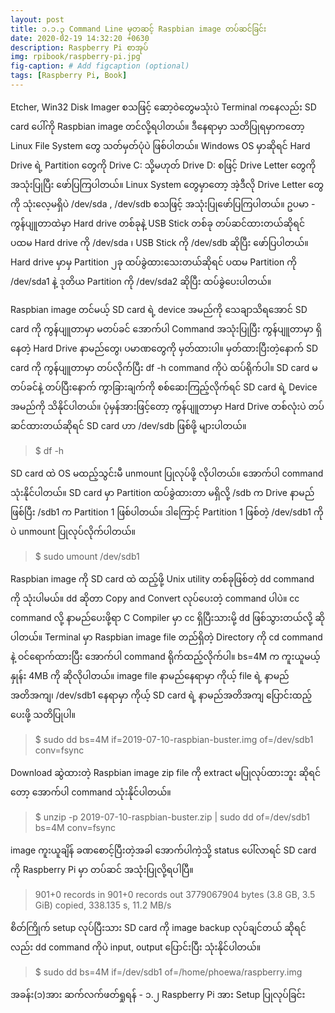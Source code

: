 ```yaml
---
layout: post
title: ၁.၁.၃ Command Line မှတဆင့် Raspbian image တပ်ဆင်ခြင်း
date: 2020-02-19 14:32:20 +0630
description: Raspberry Pi စာအုပ်
img: rpibook/raspberry-pi.jpg
fig-caption: # Add figcaption (optional)
tags: [Raspberry Pi, Book]
---
```

Etcher, Win32 Disk Imager စသဖြင့် ဆော့ဝဲတွေမသုံးပဲ Terminal ကနေလည်း SD card ပေါ်ကို Raspbian image တင်လို့ရပါတယ်။ ဒီနေရာမှာ သတိပြုရမှာကတော့ Linux File System တွေ သတ်မှတ်ပုံပဲ ဖြစ်ပါတယ်။ Windows OS မှာဆိုရင် Hard Drive ရဲ့ Partition တွေကို Drive C: သို့မဟုတ် Drive D: စဖြင့် Drive Letter တွေကို အသုံးပြုပြီး ဖော်ပြကြပါတယ်။ Linux System တွေမှာတော့ အဲ့ဒီလို Drive Letter တွေကို သုံးလေ့မရှိပဲ /dev/sda , /dev/sdb စသဖြင့် အသုံးပြုဖော်ပြကြပါတယ်။ ဥပမာ - ကွန်ပျူတာထဲမှာ Hard drive တစ်ခုနဲ့ USB Stick တစ်ခု တပ်ဆင်ထားတယ်ဆိုရင် ပထမ Hard drive ကို /dev/sda ၊ USB Stick ကို /dev/sdb ဆိုပြီး ဖော်ပြပါတယ်။ Hard drive မှာမှ Partition ၂ခု ထပ်ခွဲထားသေးတယ်ဆိုရင် ပထမ Partition ကို /dev/sda1 နဲ့ ဒုတိယ Partition ကို /dev/sda2 ဆိုပြီး ထပ်ခွဲပေးပါတယ်။ 

Raspbian image တင်မယ့် SD card ရဲ့ device အမည်ကို သေချာသိရအောင် SD card ကို ကွန်ပျူတာမှာ မတပ်ခင် အောက်ပါ Command အသုံးပြုပြီး ကွန်ပျူတာမှာ ရှိနေတဲ့ Hard Drive နာမည်တွေ၊ ပမာဏတွေကို မှတ်ထားပါ။ မှတ်ထားပြီးတဲ့နောက် SD card ကို ကွန်ပျူတာမှာ တပ်လိုက်ပြီး df -h command ကိုပဲ ထပ်ရိုက်ပါ။ SD card မတပ်ခင်နဲ့ တပ်ပြီးနောက် ကွာခြားချက်ကို စစ်ဆေးကြည့်လိုက်ရင် SD card ရဲ့ Device အမည်ကို သိနိုင်ပါတယ်။ ပုံမှန်အားဖြင့်တော့ ကွန်ပျူတာမှာ Hard Drive တစ်လုံးပဲ တပ်ဆင်ထားတယ်ဆိုရင် SD card ဟာ /dev/sdb ဖြစ်ဖို့ များပါတယ်။ 

> $ df -h

SD card ထဲ OS မထည့်သွင်းမီ unmount ပြုလုပ်ဖို့ လိုပါတယ်။ အောက်ပါ command သုံးနိုင်ပါတယ်။ SD card မှာ Partition ထပ်ခွဲထားတာ မရှိလို့ /sdb က Drive နာမည်ဖြစ်ပြီး /sdb1 က Partition 1 ဖြစ်ပါတယ်။ ဒါကြောင့် Partition 1 ဖြစ်တဲ့ /dev/sdb1 ကိုပဲ unmount ပြုလုပ်လိုက်ပါတယ်။
 
> $ sudo umount /dev/sdb1

Raspbian image ကို SD card ထဲ ထည့်ဖို့ Unix utility တစ်ခုဖြစ်တဲ့ dd command ကို သုံးပါမယ်။ dd ဆိုတာ Copy and Convert လုပ်ပေးတဲ့ command ပါပဲ။ cc command လို့ နာမည်ပေးဖို့ရာ C Compiler မှာ cc ရှိပြီးသားမို့ dd ဖြစ်သွားတယ်လို့ ဆိုပါတယ်။ Terminal မှာ Raspbian image file တည်ရှိတဲ့ Directory ကို cd command နဲ့ ဝင်ရောက်ထားပြီး အောက်ပါ command ရိုက်ထည့်လိုက်ပါ။ bs=4M က ကူးယူမယ့်နှုန်း 4MB ကို ဆိုလိုပါတယ်။ image file နာမည်နေရာမှာ ကိုယ့် file ရဲ့ နာမည်အတိအကျ၊ /dev/sdb1 နေရာမှာ ကိုယ့် SD card ရဲ့ နာမည်အတိအကျ ပြောင်းထည့်ပေးဖို့ သတိပြုပါ။

> $ sudo dd bs=4M if=2019-07-10-raspbian-buster.img of=/dev/sdb1 conv=fsync

Download ဆွဲထားတဲ့ Raspbian image zip file ကို extract မပြုလုပ်ထားဘူး ဆိုရင်တော့ အောက်ပါ command သုံးနိုင်ပါတယ်။

> $ unzip -p 2019-07-10-raspbian-buster.zip | sudo dd of=/dev/sdb1 bs=4M conv=fsync

image ကူးယူချိန် ခဏစောင့်ပြီးတဲ့အခါ အောက်ပါကဲ့သို့ status ပေါ်လာရင် SD card ကို Raspberry Pi မှာ တပ်ဆင် အသုံးပြုလို့ရပါပြီ။

> 901+0 records in
> 901+0 records out
> 3779067904 bytes (3.8 GB, 3.5 GiB) copied, 338.135 s, 11.2 MB/s

စိတ်ကြိုက် setup လုပ်ပြီးသား SD card ကို image backup လုပ်ချင်တယ် ဆိုရင်လည်း dd command ကိုပဲ input, output ပြောင်းပြီး သုံးနိုင်ပါတယ်။ 

> $ sudo dd bs=4M if=/dev/sdb1 of=/home/phoewa/raspberry.img

အခန်း(၁)အား ဆက်လက်ဖတ်ရှုရန် - <a style="text-decoration:none" href="https://rpibook.github.io">၁.၂ Raspberry Pi အား Setup ပြုလုပ်ခြင်း</a>
